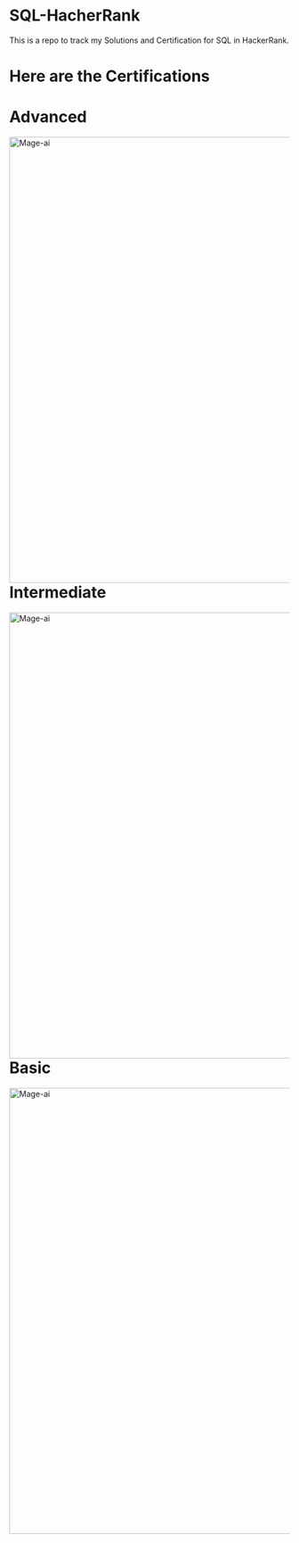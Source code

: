 # SQL-HacherRank

This is a repo to track my Solutions and Certification for SQL in HackerRank.

# Here are the Certifications
# Advanced
<p>
<img src="https://github.com/Kanchan20005/SQL-HacherRank/blob/master/sql_advanced%20certificate-1.png" align="left"
     alt="Mage-ai" width="1600" height="800">
</p>
<br>

# Intermediate
<p>
<img src="https://github.com/Kanchan20005/SQL-HacherRank/blob/master/sql_intermediate%20certificate-1.png" align="left"
     alt="Mage-ai" width="1600" height="800">
</p>
<br>

# Basic
<p>
<img src="https://github.com/Kanchan20005/SQL-HacherRank/blob/master/sql_basic%20certificate-1.png" align="left"
     alt="Mage-ai" width="1600" height="800">
</p>
<br>
